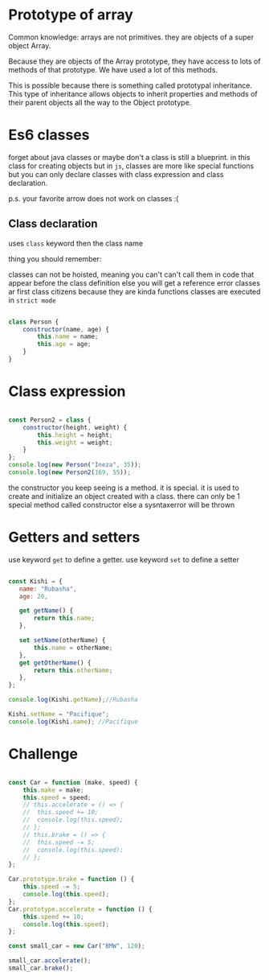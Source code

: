 
 # Prototype of array
 
  Common knowledge: arrays are not primitives. they are objects of a super object Array.
 
  Because they are objects of the Array prototype, they have access to lots of methods of that prototype. We have used a lot of this methods.
 
  This is possible because there is something called prototypal inheritance. This type of inheritance allows objects to inherit properties and methods of their parent objects all the way to the Object prototype.
 

 # Es6 classes
 
  forget about java classes or maybe don't
  a class is still a blueprint. in this class for creating objects
  but in `js`, classes are more like special functions but you can only declare classes with class expression and class declaration.
 
  p.s. your favorite arrow does not work on classes :(
 

##  Class declaration
  uses `class` keyword then the class name
 
  thing you should remember:
 
  classes can not be hoisted, meaning you can't can't call them in code that appear before the class definition else you will get a reference error
  classes ar first class citizens because they are kinda functions
  classes are executed in `strict mode`

``` Javascript

class Person {
	constructor(name, age) {
		this.name = name;
		this.age = age;
	}
}

```

# Class expression
 
``` Javascript

const Person2 = class {
	constructor(height, weight) {
		this.height = height;
		this.weight = weight;
	}
};
console.log(new Person("Ineza", 35));
console.log(new Person2(169, 55));

```

the constructor you keep seeing is a method. it is special. it is used to create and initialize an object created with a class.
there can only be 1 special method called constructor else a sysntaxerror will be thrown
 

# Getters and setters
 
use keyword `get` to define a getter.
use keyword `set` to define a setter
 
 ``` Javascript

const Kishi = {
	name: "Rubasha",
	age: 20,

	get getName() {
		return this.name;
	},

	set setName(otherName) {
		this.name = otherName;
	},
	get getOtherName() {
		return this.otherName;
	},
};

console.log(Kishi.getName);//Rubasha

Kishi.setName = "Pacifique";
console.log(Kishi.name); //Pacifique

```
 
# Challenge

``` Javascript

const Car = function (make, speed) {
	this.make = make;
	this.speed = speed;
	// this.accelerate = () => {
	// 	this.speed += 10;
	// 	console.log(this.speed);
	// };
	// this.brake = () => {
	// 	this.speed -= 5;
	// 	console.log(this.speed);
	// };
};

Car.prototype.brake = function () {
	this.speed -= 5;
	console.log(this.speed);
};
Car.prototype.accelerate = function () {
	this.speed += 10;
	console.log(this.speed);
};

const small_car = new Car("BMW", 120);

small_car.accelerate();
small_car.brake();

```